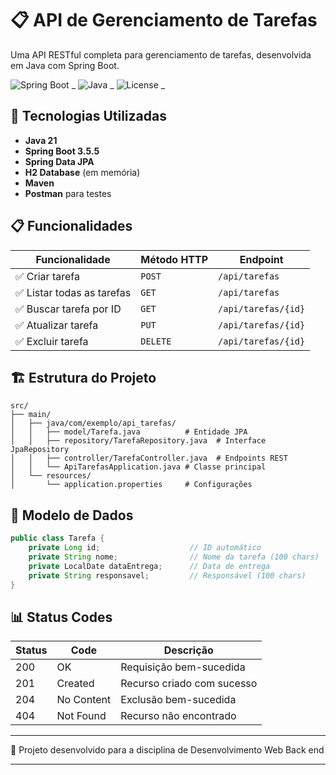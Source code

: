 # 📋 API de Gerenciamento de Tarefas

Uma API RESTful completa para gerenciamento de tarefas, desenvolvida em Java com Spring Boot.

![Spring Boot](https://img.shields.io/badge/Spring_Boot-3.5.5-green.svg) _ 
![Java](https://img.shields.io/badge/Java-21-blue.svg) _ 
![License](https://img.shields.io/badge/License-MIT-yellow.svg) _ 

## 🚀 Tecnologias Utilizadas

- **Java 21**
- **Spring Boot 3.5.5**
- **Spring Data JPA**
- **H2 Database** (em memória)
- **Maven**
- **Postman** para testes

## 📋 Funcionalidades

| Funcionalidade | Método HTTP | Endpoint |
|----------------|-------------|----------|
| ✅ Criar tarefa | `POST` | `/api/tarefas` |
| ✅ Listar todas as tarefas | `GET` | `/api/tarefas` |
| ✅ Buscar tarefa por ID | `GET` | `/api/tarefas/{id}` |
| ✅ Atualizar tarefa | `PUT` | `/api/tarefas/{id}` |
| ✅ Excluir tarefa | `DELETE` | `/api/tarefas/{id}` |

## 🏗️ Estrutura do Projeto

```texto
src/
├── main/
│   ├── java/com/exemplo/api_tarefas/
│   │   ├── model/Tarefa.java          # Entidade JPA
│   │   ├── repository/TarefaRepository.java  # Interface JpaRepository
│   │   ├── controller/TarefaController.java  # Endpoints REST
│   │   └── ApiTarefasApplication.java # Classe principal
│   └── resources/
│       └── application.properties     # Configurações
```

## 📝 Modelo de Dados

```java
public class Tarefa {
    private Long id;                    // ID automático
    private String nome;                // Nome da tarefa (100 chars)
    private LocalDate dataEntrega;      // Data de entrega
    private String responsavel;         // Responsável (100 chars)
}
```

## 📊 Status Codes
| Status | Code |	Descrição |
|--------|------|-----------|
| 200 | OK |	Requisição bem-sucedida | 
| 201 | Created |	Recurso criado com sucesso | 
| 204 | No Content |	Exclusão bem-sucedida | 
| 404 | Not Found |	Recurso não encontrado | 

---

🎯 Projeto desenvolvido para a disciplina de Desenvolvimento Web Back end

---
